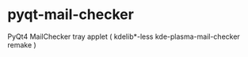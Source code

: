 pyqt-mail-checker
=================

PyQt4 MailChecker tray applet ( kdelib*-less kde-plasma-mail-checker remake )